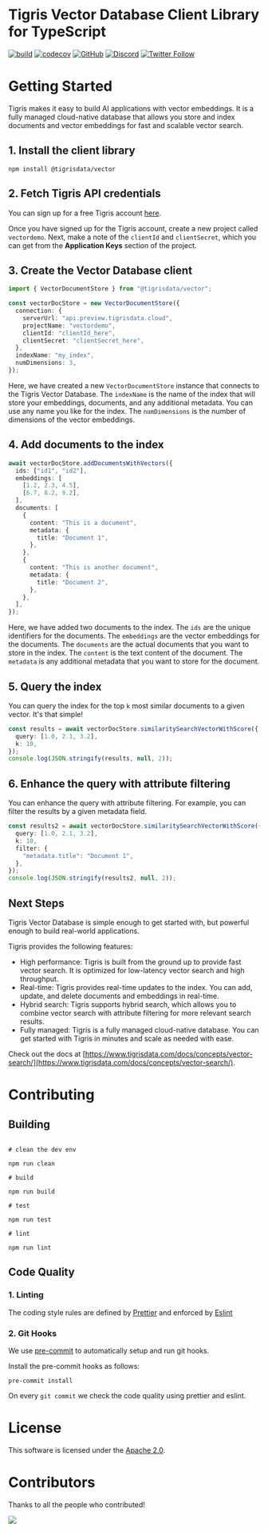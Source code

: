 # Tigris Vector Database Client Library for TypeScript

[![build](https://github.com/tigrisdata/tigris-vector-ts/actions/workflows/ts-ci.yaml/badge.svg?branch=main)](https://github.com/tigrisdata/tigris-vector-ts/actions/workflows/ts-ci.yaml)
[![codecov](https://codecov.io/gh/tigrisdata/tigris-vector-ts/branch/main/graph/badge.svg)](https://codecov.io/gh/tigrisdata/tigris-vector-ts)
[![GitHub](https://img.shields.io/github/license/tigrisdata/tigris-vector-ts)](https://github.com/tigrisdata/tigris-vector-ts/blob/main/LICENSE)
[![Discord](https://img.shields.io/discord/1033842669983633488?color=%23596fff&label=Discord&logo=discord&logoColor=%23ffffff)](https://tigris.dev/discord)
[![Twitter Follow](https://img.shields.io/twitter/follow/tigrisdata?style=social)](https://twitter.com/tigrisdata)

# Getting Started

Tigris makes it easy to build AI applications with vector embeddings.
It is a fully managed cloud-native database that allows you store and index
documents and vector embeddings for fast and scalable vector search.

## 1. Install the client library

```shell
npm install @tigrisdata/vector
```

## 2. Fetch Tigris API credentials

You can sign up for a free Tigris account [here](https://console.preview.tigrisdata.cloud/signup).

Once you have signed up for the Tigris account, create a new project called `vectordemo`.
Next, make a note of the `clientId` and `clientSecret`, which you can get from the
**Application Keys** section of the project.

## 3. Create the Vector Database client

```ts
import { VectorDocumentStore } from "@tigrisdata/vector";

const vectorDocStore = new VectorDocumentStore({
  connection: {
    serverUrl: "api.preview.tigrisdata.cloud",
    projectName: "vectordemo",
    clientId: "clientId_here",
    clientSecret: "clientSecret_here",
  },
  indexName: "my_index",
  numDimensions: 3,
});
```

Here, we have created a new `VectorDocumentStore` instance that connects to the
Tigris Vector Database. The `indexName` is the name of the index that will store
your embeddings, documents, and any additional metadata. You can use any name
you like for the index. The `numDimensions` is the number of dimensions of the
vector embeddings.

## 4. Add documents to the index

```ts
await vectorDocStore.addDocumentsWithVectors({
  ids: ["id1", "id2"],
  embeddings: [
    [1.2, 2.3, 4.5],
    [6.7, 8.2, 9.2],
  ],
  documents: [
    {
      content: "This is a document",
      metadata: {
        title: "Document 1",
      },
    },
    {
      content: "This is another document",
      metadata: {
        title: "Document 2",
      },
    },
  ],
});
```

Here, we have added two documents to the index. The `ids` are the unique
identifiers for the documents. The `embeddings` are the vector embeddings for
the documents. The `documents` are the actual documents that you want to store
in the index. The `content` is the text content of the document. The `metadata`
is any additional metadata that you want to store for the document.

## 5. Query the index

You can query the index for the top `k` most similar documents to a given
vector. It's that simple!

```ts
const results = await vectorDocStore.similaritySearchVectorWithScore({
  query: [1.0, 2.1, 3.2],
  k: 10,
});
console.log(JSON.stringify(results, null, 2));
```

## 6. Enhance the query with attribute filtering

You can enhance the query with attribute filtering. For example, you can
filter the results by a given metadata field.

```ts
const results2 = await vectorDocStore.similaritySearchVectorWithScore({
  query: [1.0, 2.1, 3.2],
  k: 10,
  filter: {
    "metadata.title": "Document 1",
  },
});
console.log(JSON.stringify(results2, null, 2));
```

## Next Steps

Tigris Vector Database is simple enough to get started with, but powerful
enough to build real-world applications.

Tigris provides the following features:

- High performance: Tigris is built from the ground up to provide fast
  vector search. It is optimized for low-latency vector search and high
  throughput.
- Real-time: Tigris provides real-time updates to the index. You can add,
  update, and delete documents and embeddings in real-time.
- Hybrid search: Tigris supports hybrid search, which allows you to
  combine vector search with attribute filtering for more relevant search
  results.
- Fully managed: Tigris is a fully managed cloud-native database. You
  can get started with Tigris in minutes and scale as needed with ease.

Check out the docs at [https://www.tigrisdata.com/docs/concepts/vector-search/](https://www.tigrisdata.com/docs/concepts/vector-search/).

# Contributing

## Building

```

# clean the dev env

npm run clean

# build

npm run build

# test

npm run test

# lint

npm run lint

```

## Code Quality

### 1. Linting

The coding style rules are defined by [Prettier](https://prettier.io/) and
enforced by [Eslint](https://eslint.org)

### 2. Git Hooks

We use [pre-commit](https://pre-commit.com/index.html) to automatically
setup and run git hooks.

Install the pre-commit hooks as follows:

```shell
pre-commit install
```

On every `git commit` we check the code quality using prettier and eslint.

# License

This software is licensed under the [Apache 2.0](LICENSE).

# Contributors

Thanks to all the people who contributed!

<a href="https://github.com/tigrisdata/tigris-vector-ts/graphs/contributors">
	<img src="https://contrib.rocks/image?repo=tigrisdata/tigris-vector-ts" />
</a>
